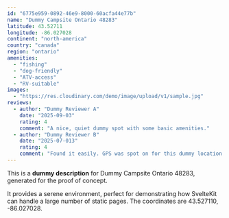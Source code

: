 ```yaml
---
id: "6775e959-0892-46e9-8000-60acfa44e77b"
name: "Dummy Campsite Ontario 48283"
latitude: 43.52711
longitude: -86.027028
continent: "north-america"
country: "canada"
region: "ontario"
amenities:
  - "fishing"
  - "dog-friendly"
  - "ATV-access"
  - "RV-suitable"
images:
  - "https://res.cloudinary.com/demo/image/upload/v1/sample.jpg"
reviews:
  - author: "Dummy Reviewer A"
    date: "2025-09-03"
    rating: 4
    comment: "A nice, quiet dummy spot with some basic amenities."
  - author: "Dummy Reviewer B"
    date: "2025-07-013"
    rating: 4
    comment: "Found it easily. GPS was spot on for this dummy location."
---
```


This is a **dummy description** for Dummy Campsite Ontario 48283, generated for the proof of concept.

It provides a serene environment, perfect for demonstrating how SvelteKit can handle a large number of static pages. The coordinates are 43.527110, -86.027028.
